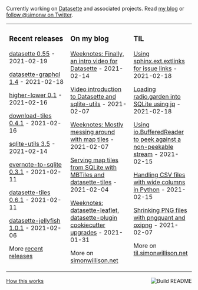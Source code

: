 Currently working on [Datasette](https://datasette.io/) and associated projects. Read [my blog](https://simonwillison.net/) or [follow @simonw on Twitter](https://twitter.com/simonw).

<table><tr><td valign="top" width="33%">

### Recent releases
<!-- recent_releases starts -->
[datasette 0.55](https://github.com/simonw/datasette/releases/tag/0.55) - 2021-02-19

[datasette-graphql 1.4](https://github.com/simonw/datasette-graphql/releases/tag/1.4) - 2021-02-18

[higher-lower 0.1](https://github.com/simonw/higher-lower/releases/tag/0.1) - 2021-02-16

[download-tiles 0.4.1](https://github.com/simonw/download-tiles/releases/tag/0.4.1) - 2021-02-16

[sqlite-utils 3.5](https://github.com/simonw/sqlite-utils/releases/tag/3.5) - 2021-02-14

[evernote-to-sqlite 0.3.1](https://github.com/dogsheep/evernote-to-sqlite/releases/tag/0.3.1) - 2021-02-11

[datasette-tiles 0.6.1](https://github.com/simonw/datasette-tiles/releases/tag/0.6.1) - 2021-02-11

[datasette-jellyfish 1.0.1](https://github.com/simonw/datasette-jellyfish/releases/tag/1.0.1) - 2021-02-06
<!-- recent_releases ends -->
More [recent releases](https://github.com/simonw/simonw/blob/main/releases.md)
</td><td valign="top" width="34%">

### On my blog
<!-- blog starts -->
[Weeknotes: Finally, an intro video for Datasette](http://simonwillison.net/2021/Feb/14/weeknotes/) - 2021-02-14

[Video introduction to Datasette and sqlite-utils](http://simonwillison.net/2021/Feb/7/video/) - 2021-02-07

[Weeknotes: Mostly messing around with map tiles](http://simonwillison.net/2021/Feb/7/weeknotes/) - 2021-02-07

[Serving map tiles from SQLite with MBTiles and datasette-tiles](http://simonwillison.net/2021/Feb/4/datasette-tiles/) - 2021-02-04

[Weeknotes: datasette-leaflet, datasette-plugin cookiecutter upgrades](http://simonwillison.net/2021/Jan/31/weeknotes/) - 2021-01-31
<!-- blog ends -->
More on [simonwillison.net](https://simonwillison.net/)
</td><td valign="top" width="33%">

### TIL
<!-- tils starts -->
[Using sphinx.ext.extlinks for issue links](https://til.simonwillison.net/sphinx/sphinx-ext-extlinks) - 2021-02-18

[Loading radio.garden into SQLite using jq](https://til.simonwillison.net/jq/radio-garden-jq) - 2021-02-18

[Using io.BufferedReader to peek against a non-peekable stream](https://til.simonwillison.net/python/io-bufferedreader) - 2021-02-15

[Handling CSV files with wide columns in Python](https://til.simonwillison.net/python/csv-error-column-too-large) - 2021-02-15

[Shrinking PNG files with pngquant and oxipng](https://til.simonwillison.net/macos/shrinking-pngs-with-pngquant-and-oxipng) - 2021-02-07
<!-- tils ends -->
More on [til.simonwillison.net](https://til.simonwillison.net/)
</td></tr></table>

<a href="https://github.com/simonw/simonw/actions"><img src="https://github.com/simonw/simonw/workflows/Build%20README/badge.svg" align="right" alt="Build README"></a> <a href="https://simonwillison.net/2020/Jul/10/self-updating-profile-readme/">How this works</a>
